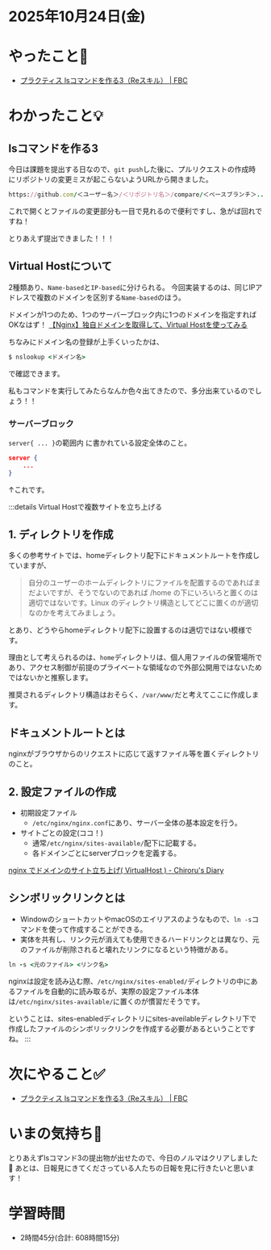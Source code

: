 # 2025年10月24日(金)

# やったこと📝

- [プラクティス lsコマンドを作る3（Reスキル） \| FBC](https://bootcamp.fjord.jp/practices/324)

# わかったこと💡
## lsコマンドを作る3
今日は課題を提出する日なので、`git push`した後に、プルリクエストの作成時にリポジトリの変更ミスが起こらないようURLから開きました。

```ruby
https://github.com/＜ユーザー名＞/＜リポジトリ名＞/compare/＜ベースブランチ＞...＜比較ブランチ＞
```
これで開くとファイルの変更部分も一目で見れるので便利ですし、急がば回れですね！

とりあえず提出できました！！！

## Virtual Hostについて

2種類あり、`Name-based`と`IP-based`に分けられる。
今回実装するのは、同じIPアドレスで複数のドメインを区別する`Name-based`のほう。

ドメインが1つのため、1つのサーバーブロック内に1つのドメインを指定すればOKなはず！
[【Nginx】独自ドメインを取得して、Virtual Hostを使ってみる](https://zenn.dev/nagan/articles/bd081222536f8e)

ちなみにドメイン名の登録が上手くいったかは、
```ruby
$ nslookup <ドメイン名>
```
で確認できます。

私もコマンドを実行してみたらなんか色々出てきたので、多分出来ているのでしょう！！
### サーバーブロック
`server{ ... }`の範囲内 に書かれている設定全体のこと。
```json
server {
    ...
}
```
↑これです。

:::details Virtual Hostで複数サイトを立ち上げる
## 1. ディレクトリを作成

多くの参考サイトでは、homeディレクトリ配下にドキュメントルートを作成していますが、

> 自分のユーザーのホームディレクトリにファイルを配置するのであればまだよいですが、そうでないのであれば /home の下にいろいろと置くのは適切ではないです。Linux のディレクトリ構造としてどこに置くのが適切なのかを考えてみましょう。

とあり、どうやらhomeディレクトリ配下に設置するのは適切ではない模様です。

理由として考えられるのは、`home`ディレクトリは、個人用ファイルの保管場所であり、アクセス制御が前提のプライベートな領域なので外部公開用ではないためではないかと推察します。

推奨されるディレクトリ構造はおそらく、`/var/www/`だと考えてここに作成します。

## ドキュメントルートとは
nginxがブラウザからのリクエストに応じて返すファイル等を置くディレクトリのこと。

## 2. 設定ファイルの作成
- 初期設定ファイル
  - `/etc/nginx/nginx.conf`にあり、サーバー全体の基本設定を行う。
- サイトごとの設定(ココ！)
  - 通常`/etc/nginx/sites-available/`配下に記載する。
  - 各ドメインごとにserverブロックを定義する。

[nginx でドメインのサイト立ち上げ\( VirtualHost \) \- Chiroru's Diary](https://chiroru-memo.hatenablog.com/entry/2020/03/08/212110)

## シンボリックリンクとは

- WindowのショートカットやmacOSのエイリアスのようなもので、`ln -s`コマンドを使って作成することができる。
- 実体を共有し、リンク元が消えても使用できるハードリンクとは異なり、元のファイルが削除されると壊れたリンクになるという特徴がある。

```ruby
ln -s <元のファイル> <リンク名>
```

nginxは設定を読み込む際、`/etc/nginx/sites-enabled/`ディレクトリの中にあるファイルを自動的に読み取るが、実際の設定ファイル本体は`/etc/nginx/sites-available/`に置くのが慣習だそうです。

ということは、sites-enabledディレクトリにsites-aveilableディレクトリ下で作成したファイルのシンボリックリンクを作成する必要があるということですね。
:::

# 次にやること✅

- [プラクティス lsコマンドを作る3（Reスキル） \| FBC](https://bootcamp.fjord.jp/practices/324)

# いまの気持ち🫶

とりあえずlsコマンド3の提出物が出せたので、今日のノルマはクリアしました👏
あとは、日報見にきてくださっている人たちの日報を見に行きたいと思います！

# 学習時間

- 2時間45分(合計: 608時間15分)
